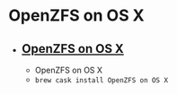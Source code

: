 # OpenZFS on OS X
- [OpenZFS on OS X](https://openzfsonosx.org/)
  - 
  - OpenZFS on OS X
  - `brew cask install OpenZFS on OS X`
